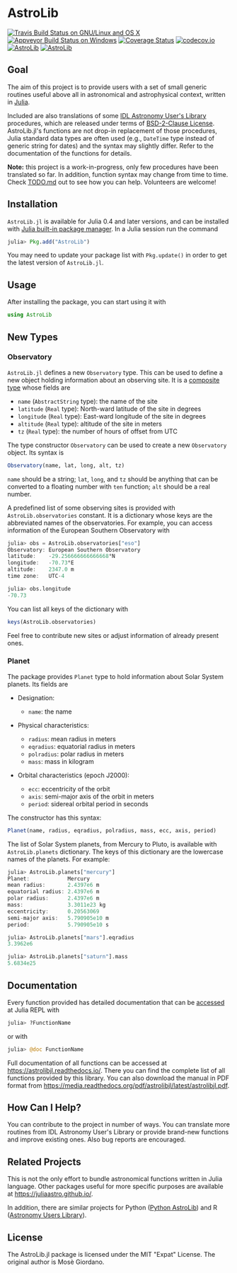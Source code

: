 # AstroLib

[![Travis Build Status on GNU/Linux and OS X](https://travis-ci.org/giordano/AstroLib.jl.svg?branch=master)](https://travis-ci.org/giordano/AstroLib.jl) [![Appveyor Build Status on Windows](https://ci.appveyor.com/api/projects/status/jfa9e54lv92rqd3m?svg=true)](https://ci.appveyor.com/project/giordano/astrolib-jl) [![Coverage Status](https://coveralls.io/repos/github/giordano/AstroLib.jl/badge.svg?branch=master)](https://coveralls.io/github/giordano/AstroLib.jl?branch=master) [![codecov.io](https://codecov.io/github/giordano/AstroLib.jl/coverage.svg?branch=master)](https://codecov.io/github/giordano/AstroLib.jl?branch=master) [![AstroLib](http://pkg.julialang.org/badges/AstroLib_0.4.svg)](http://pkg.julialang.org/?pkg=AstroLib) [![AstroLib](http://pkg.julialang.org/badges/AstroLib_0.5.svg)](http://pkg.julialang.org/?pkg=AstroLib)

Goal
----

The aim of this project is to provide users with a set of small generic routines
useful above all in astronomical and astrophysical context, written in
[Julia](http://julialang.org/).

Included are also translations of some
[IDL Astronomy User's Library](http://idlastro.gsfc.nasa.gov/homepage.html)
procedures, which are released under terms of
[BSD-2-Clause License](http://idlastro.gsfc.nasa.gov/idlfaq.html#A14).
AstroLib.jl's functions are not drop-in replacement of those procedures, Julia
standard data types are often used (e.g., `DateTime` type instead of generic
string for dates) and the syntax may slightly differ.  Refer to the
documentation of the functions for details.

**Note:** this project is a work-in-progress, only few procedures have been
translated so far.  In addition, function syntax may change from time to time.
Check [TODO.md](https://github.com/giordano/AstroLib.jl/blob/master/TODO.md) out
to see how you can help.  Volunteers are welcome!

Installation
------------

`AstroLib.jl` is available for Julia 0.4 and later versions, and can be
installed with
[Julia built-in package manager](http://docs.julialang.org/en/stable/manual/packages/).
In a Julia session run the command

```julia
julia> Pkg.add("AstroLib")
```

You may need to update your package list with `Pkg.update()` in order to get the
latest version of `AstroLib.jl`.

Usage
-----

After installing the package, you can start using it with

```julia
using AstroLib
```

New Types
---------

### Observatory ###

`AstroLib.jl` defines a new `Observatory` type.  This can be used to define a
new object holding information about an observing site.  It is a
[composite type](http://docs.julialang.org/en/stable/manual/types/#composite-types)
whose fields are

* `name` (`AbstractString` type): the name of the site
* `latitude` (`Real` type): North-ward latitude of the site in degrees
* `longitude` (`Real` type): East-ward longitude of the site in degrees
* `altitude` (`Real` type): altitude of the site in meters
* `tz` (`Real` type): the number of hours of offset from UTC

The type constructor `Observatory` can be used to create a new `Observatory`
object.  Its syntax is

``` julia
Observatory(name, lat, long, alt, tz)
```

`name` should be a string; `lat`, `long`, and `tz` should be anything that can
be converted to a floating number with `ten` function; `alt` should be a real
number.

A predefined list of some observing sites is provided with
`AstroLib.observatories` constant.  It is a dictionary whose keys are the
abbreviated names of the observatories.  For example, you can access information
of the European Southern Observatory with

``` julia
julia> obs = AstroLib.observatories["eso"]
Observatory: European Southern Observatory
latitude:    -29.256666666666668°N
longitude:   -70.73°E
altitude:    2347.0 m
time zone:   UTC-4

julia> obs.longitude
-70.73
```

You can list all keys of the dictionary with

``` julia
keys(AstroLib.observatories)
```

Feel free to contribute new sites or adjust information of already present ones.

### Planet ###

The package provides `Planet` type to hold information about Solar System
planets.  Its fields are

* Designation:

	* `name`: the name

* Physical characteristics:

	* `radius`: mean radius in meters
	* `eqradius`: equatorial radius in meters
	* `polradius`: polar radius in meters
	* `mass`: mass in kilogram

* Orbital characteristics (epoch J2000):

	* `ecc`: eccentricity of the orbit
	* `axis`: semi-major axis of the orbit in meters
	* `period`: sidereal orbital period in seconds

The constructor has this syntax:

``` julia
Planet(name, radius, eqradius, polradius, mass, ecc, axis, period)
```

The list of Solar System planets, from Mercury to Pluto, is available with
`AstroLib.planets` dictionary.  The keys of this dictionary are the lowercase
names of the planets.  For example:

``` julia
julia> AstroLib.planets["mercury"]
Planet:            Mercury
mean radius:       2.4397e6 m
equatorial radius: 2.4397e6 m
polar radius:      2.4397e6 m
mass:              3.3011e23 kg
eccentricity:      0.20563069
semi-major axis:   5.790905e10 m
period:            5.790905e10 s

julia> AstroLib.planets["mars"].eqradius
3.3962e6

julia> AstroLib.planets["saturn"].mass
5.6834e25
```

Documentation
-------------

Every function provided has detailed documentation that can be
[accessed](http://docs.julialang.org/en/stable/manual/documentation/#accessing-documentation)
at Julia REPL with

``` julia
julia> ?FunctionName
```

or with

``` julia
julia> @doc FunctionName
```

Full documentation of all functions can be accessed at
https://astrolibjl.readthedocs.io/.  There you can find the complete list of
all functions provided by this library.  You can also download the manual in PDF
format from https://media.readthedocs.org/pdf/astrolibjl/latest/astrolibjl.pdf.

How Can I Help?
---------------

You can contribute to the project in number of ways.  You can translate more
routines from IDL Astronomy User's Library or provide brand-new functions and
improve existing ones.  Also bug reports are encouraged.

Related Projects
----------------

This is not the only effort to bundle astronomical functions written in Julia
language.  Other packages useful for more specific purposes are available at
https://juliaastro.github.io/.

In addition, there are similar projects for Python
([Python AstroLib](http://www.hs.uni-hamburg.de/DE/Ins/Per/Czesla/PyA/PyA/pyaslDoc/pyasl.html))
and R
([Astronomy Users Library](http://rpackages.ianhowson.com/cran/astrolibR/)).

License
-------

The AstroLib.jl package is licensed under the MIT "Expat" License.  The original
author is Mosè Giordano.
